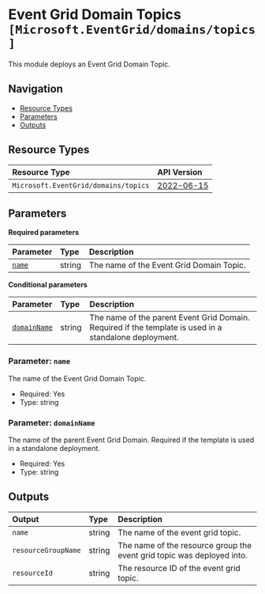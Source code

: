 # Event Grid Domain Topics `[Microsoft.EventGrid/domains/topics]`

This module deploys an Event Grid Domain Topic.

## Navigation

- [Resource Types](#Resource-Types)
- [Parameters](#Parameters)
- [Outputs](#Outputs)

## Resource Types

| Resource Type | API Version |
| :-- | :-- |
| `Microsoft.EventGrid/domains/topics` | [2022-06-15](https://learn.microsoft.com/en-us/azure/templates/Microsoft.EventGrid/2022-06-15/domains/topics) |

## Parameters

**Required parameters**

| Parameter | Type | Description |
| :-- | :-- | :-- |
| [`name`](#parameter-name) | string | The name of the Event Grid Domain Topic. |

**Conditional parameters**

| Parameter | Type | Description |
| :-- | :-- | :-- |
| [`domainName`](#parameter-domainname) | string | The name of the parent Event Grid Domain. Required if the template is used in a standalone deployment. |

### Parameter: `name`

The name of the Event Grid Domain Topic.

- Required: Yes
- Type: string

### Parameter: `domainName`

The name of the parent Event Grid Domain. Required if the template is used in a standalone deployment.

- Required: Yes
- Type: string

## Outputs

| Output | Type | Description |
| :-- | :-- | :-- |
| `name` | string | The name of the event grid topic. |
| `resourceGroupName` | string | The name of the resource group the event grid topic was deployed into. |
| `resourceId` | string | The resource ID of the event grid topic. |
